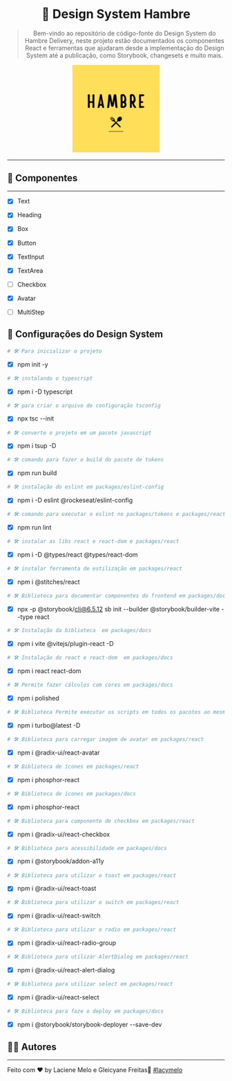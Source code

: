 <div align="center">
  <h1>
    🤖 Design System Hambre
  </h1>

  > Bem-vindo ao repositório de código-fonte do Design System do Hambre Delivery, neste projeto estão documentados os componentes React e ferramentas que ajudaram desde a implementação do Design System até a publicação, como Storybook, changesets e muito mais.

  <img src="./packages/assets/logo-hambre-readme.png" width="40%" />
</div>

---

##  :rocket:  Componentes

---

- [X] Text
- [X] Heading
- [X] Box
- [X] Button
- [X] TextInput
- [X] TextArea
- [ ] Checkbox
- [X] Avatar
- [ ] MultiStep


## 🔖 Configurações do Design System
```bash
# 🛠️ Para inicializar o projeto
```
- [x] npm init -y

```bash
# 🛠️ instalando o typescript
```
 - [x] npm i -D typescript

```bash
# 🛠️ para criar o arquivo de configuração tsconfig
```
 - [X] npx tsc --init

```bash
# 🛠️ converte o projeto em um pacote javascript
```
 - [X] npm i tsup -D

```bash
# 🛠️ comando para fazer o build do pacote de tokens
```
 - [X] npm run build


```bash
# 🛠️ instalação do eslint em packages/eslint-config
```
 - [X] npm i -D eslint @rockeseat/eslint-config

```bash
# 🛠️ comando para executar o eslint no packages/tokens e packages/react
```
 - [X] npm run lint

```bash
# 🛠️ instalar as libs react e react-dom e packages/react
```
 - [X] npm i -D @types/react @types/react-dom

```bash
# 🛠️ instalar ferramenta de estilização em packages/react
```
 - [X] npm i @stitches/react

```bash
# 🛠️ Biblioteca para documentar componentes do frontend em packages/docs
```
 - [X] npx -p @storybook/cli@6.5.12 sb init --builder @storybook/builder-vite --type react

```bash
# 🛠️ Instalação da biblioteca  em packages/docs
```
 - [X] npm i vite @vitejs/plugin-react -D

```bash
# 🛠️ Instalação do react e react-dom  em packages/docs
```
 - [X] npm i react react-dom

```bash
# 🛠️ Permite fazer cálculos com cores em packages/docs
```
 - [X] npm i polished

```bash
# 🛠️ Biblioteca Permite executar os scripts em todos os pacotes ao mesmo tempo, acelerando o build
```
 - [X] npm i turbo@latest -D

```bash
# 🛠️ Biblioteca para carregar imagem de avatar em packages/react
```
 - [X] npm i @radix-ui/react-avatar

```bash
# 🛠️ Biblioteca de ícones em packages/react
```
 - [X] npm i phosphor-react

```bash
# 🛠️ Biblioteca de ícones em packages/docs
```
 - [X] npm i phosphor-react

 ```bash
# 🛠️ Biblioteca para componente de checkbox em packages/react
```
 - [X] npm i @radix-ui/react-checkbox

 ```bash
# 🛠️ Biblioteca para acessibilidade em packages/docs
```
 - [X] npm i @storybook/addon-a11y

 ```bash
# 🛠️ Biblioteca para utilizar o toast em packages/react
```
 - [X] npm i @radix-ui/react-toast

 ```bash
# 🛠️ Biblioteca para utilizar o switch em packages/react
```
 - [X] npm i @radix-ui/react-switch

 ```bash
# 🛠️ Biblioteca para utilizar o radio em packages/react
```
 - [X] npm i @radix-ui/react-radio-group

 ```bash
# 🛠️ Biblioteca para utilizar AlertDialog em packages/react
```
 - [X] npm i @radix-ui/react-alert-dialog

 ```bash
# 🛠️ Biblioteca para utilizar select em packages/react
```
 - [X] npm i @radix-ui/react-select

 ```bash
# 🛠️ Biblioteca para faze o deploy em packages/docs
```
 - [X] npm i @storybook/storybook-deployer --save-dev

## :man_student: Autores

---

Feito com ♥ by Laciene Melo e Gleicyane Freitas:wave: [#lacymelo](https://github.com/lacymelo)

